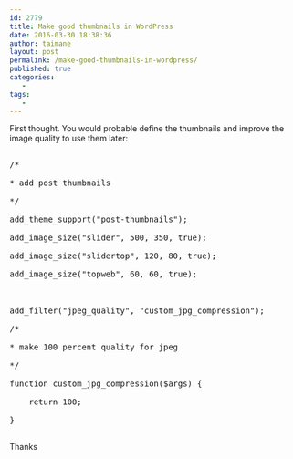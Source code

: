 ```yaml
---
id: 2779
title: Make good thumbnails in WordPress
date: 2016-03-30 18:38:36
author: taimane
layout: post
permalink: /make-good-thumbnails-in-wordpress/
published: true
categories:
   -
tags:
   -
---
```

First thought. You would probable define the thumbnails and improve the image quality to use them later:

<pre class="prettyprint">
/*
* add post thumbnails 
*/
add_theme_support("post-thumbnails");
add_image_size("slider", 500, 350, true);
add_image_size("slidertop", 120, 80, true);
add_image_size("topweb", 60, 60, true);

add_filter("jpeg_quality", "custom_jpg_compression");
/*
* make 100 percent quality for jpeg
*/
function custom_jpg_compression($args) {
    return 100;
}
</pre>

Thanks
  

